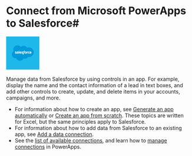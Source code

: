 <properties
	pageTitle="Overview of the Salesforce  connection | Microsoft PowerApps"
	description="See the available Salesforce functions, responses, and examples"
	services=""
	suite="powerapps"
	documentationCenter="" 	
	authors="AFTOwen"
	manager="anneta"
	editor=""
	tags="" />

<tags
ms.service="powerapps"
ms.devlang="na"
ms.topic="article"
ms.tgt_pltfrm="na"
ms.workload="na"
ms.date="08/13/2016"
ms.author="anneta"/>

# Connect from Microsoft PowerApps to Salesforce#

![Salesforce](./media/connection-salesforce/salesforceicon.png)

Manage data from Salesforce by using controls in an app. For example,  display the name and the contact information of a lead in text boxes, and add other controls to create, update, and delete items in your accounts, campaigns, and more.

- For information about how to create an app, see [Generate an app automatically](get-started-create-from-data.md) or [Create an app from scratch](get-started-create-from-blank.md).	These topics are written for Excel, but the same principles apply to Salesforce.
- For information about how to add data from Salesforce to an existing app, see [Add a data connection](add-data-connection.md).
- See the [list of available connections](../connections-list.md), and learn how to [manage connections](../add-manage-connections.md) in PowerApps.

<!--NotAvailableYet
## View the available functions ##
This connection includes the following functions:

| Function Name |  Description |
| --- | --- |
|[GetItems](connection-salesforce.md#getitems) | Retrieves Salesforce objects of a certain SObject type (example: 'Lead') |
|[PostItem](connection-salesforce.md#postitem) | Creates a Salesforce object  |
|[GetItem](connection-salesforce.md#getitem) | Retrieves a Salesforce object  |
|[DeleteItem](connection-salesforce.md#deleteitem) | Deletes a Salesforce object  |
|[PatchItem](connection-salesforce.md#patchitem) | Updates a Salesforce object |
|[GetOnNewItems](connection-salesforce.md#getonnewitems) | Triggers a flow when an object is created in Salesforce |
|[GetOnUpdatedItems](connection-salesforce.md#getonupdateditems) | Triggers a flow when an object is modified in Salesforce |
|[GetTables](connection-salesforce.md#gettables) | Retrieves Salesforce object types (SObjects) |


## GetItems
Get objects: Retrieves Salesforce objects of a certain SObject type (example: 'Lead')

#### Input properties

| Name| Data Type|Required|Description|
| ---|---|---|---|
|table|string|yes|Salesforce SObject type (example: 'Lead')|
|$skip|integer|no|Number of entries to skip (default = 0)|
|$top|integer|no|Maximum number of entries to retrieve (default = 256)|
|$filter|string|no|An ODATA filter query to restrict the number of entries|
|$orderby|string|no|An ODATA orderBy query for specifying the order of entries|

#### Output properties

| Property Name | Data Type | Required |Description |
|---|---|---|---|
|value|array|No | |


## PostItem
Create object: Creates a Salesforce object

#### Input properties

| Name| Data Type|Required|Description|
| ---|---|---|---|
|table|string|yes|Salesforce SObject type (example: 'Lead')|
|item| |yes|Salesforce object to create|

#### Output properties

| Property Name | Data Type | Required |Description |
|---|---|---|---|
|ItemInternalId|string|No | |


## GetItem
Get object: Retrieves a Salesforce object

#### Input properties

| Name| Data Type|Required|Description|
| ---|---|---|---|
|table|string|yes|Salesforce SObject type (example: 'Lead')|
|id|string|yes|Unique identifier of Salesforce object to retrieve|

#### Output properties

| Property Name | Data Type | Required |Description |
|---|---|---|---|
|ItemInternalId|string|No | |


## DeleteItem
Delete object: Deletes a Salesforce object

#### Input properties

| Name| Data Type|Required|Description|
| ---|---|---|---|
|table|string|yes|Salesforce SObject type (example: 'Lead')|
|id|string|yes|Unique identifier of Salesforce object to delete|

#### Output properties
None.


## PatchItem
Update object: Updates a Salesforce object

#### Input properties

| Name| Data Type|Required|Description|
| ---|---|---|---|
|table|string|yes|Salesforce SObject type (example: 'Lead')|
|id|string|yes|Unique identifier of the Salesforce object to update|
|item| |yes|Salesforce object with changed properties|

#### Output properties

| Property Name | Data Type | Required |Description |
|---|---|---|---|
|ItemInternalId|string|No | |


## GetOnNewItems
When an object is created: Triggers a flow when an object is created in Salesforce

#### Input properties

| Name| Data Type|Required|Description|
| ---|---|---|---|
|table|string|yes|Salesforce SObject type (example: 'Lead')|
|$skip|integer|no|Number of entries to skip (default = 0)|
|$top|integer|no|Maximum number of entries to retrieve (default = 256)|
|$filter|string|no|An ODATA filter query to restrict the number of entries|
|$orderby|string|no|An ODATA orderBy query for specifying the order of entries|

#### Output properties

| Property Name | Data Type | Required |Description |
|---|---|---|---|
|value|array|No | |


## GetOnUpdatedItems
When an object is modified: Triggers a flow when an object is modified in Salesforce

#### Input properties

| Name| Data Type|Required|Description|
| ---|---|---|---|
|table|string|yes|Salesforce SObject type (example: 'Lead')|
|$skip|integer|no|Number of entries to skip (default = 0)|
|$top|integer|no|Maximum number of entries to retrieve (default = 256)|
|$filter|string|no|An ODATA filter query to restrict the number of entries|
|$orderby|string|no|An ODATA orderBy query for specifying the order of entries|

#### Output properties

| Property Name | Data Type | Required |Description |
|---|---|---|---|
|value|array|No | |


## GetTables
Get object types (SObjects): Retrieves Salesforce object types (SObjects)

#### Input properties
None.

#### Output properties

| Property Name | Data Type | Required |Description |
|---|---|---|---|
|value|array|No | |

-->
